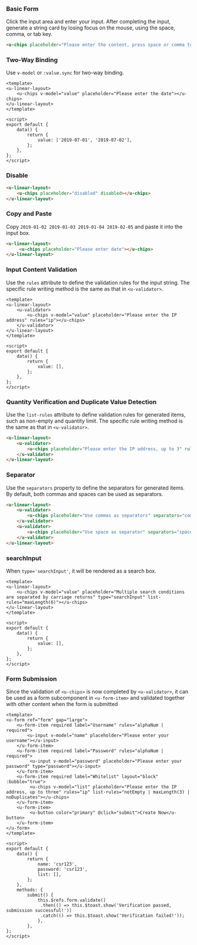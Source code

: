 ### Basic Form

Click the input area and enter your input. After completing the input, generate a string card by losing focus on the mouse, using the space, comma, or tab key.

``` html
<u-chips placeholder="Please enter the content, press space or comma to end"></u-chips>
```

### Two-Way Binding

Use `v-model` or `:value.sync` for two-way binding.

``` vue
<template>
<u-linear-layout>
    <u-chips v-model="value" placeholder="Please enter the date"></u-chips>
</u-linear-layout>
</template>

<script>
export default {
    data() {
        return {
            value: ['2019-07-01', '2019-07-02'],
        };
    },
};
</script>
```

### Disable

``` html
<u-linear-layout>
    <u-chips placeholder="disabled" disabled></u-chips>
</u-linear-layout>
```

### Copy and Paste

Copy `2019-01-02 2019-01-03 2019-01-04 2019-02-05` and paste it into the input box.

``` html
<u-linear-layout>
     <u-chips placeholder="Please enter date"></u-chips>
</u-linear-layout>
```

### Input Content Validation

Use the `rules` attribute to define the validation rules for the input string. The specific rule writing method is the same as that in `<u-validator>`.

``` vue
<template>
<u-linear-layout>
    <u-validator>
        <u-chips v-model="value" placeholder="Please enter the IP address" rules="ip"></u-chips>
    </u-validator>
</u-linear-layout>
</template>

<script>
export default {
    data() {
        return {
            value: [],
        };
    },
};
</script>
```

### Quantity Verification and Duplicate Value Detection

Use the `list-rules` attribute to define validation rules for generated items, such as non-empty and quantity limit. The specific rule writing method is the same as that in `<u-validator>`.

``` html
<u-linear-layout>
    <u-validator>
        <u-chips placeholder="Please enter the IP address, up to 3" rules="ip" list-rules="notEmpty | noDuplicates | maxLength(3)"></u-chips>
    </u-validator>
</u-linear-layout>
```

### Separator

Use the `separators` property to define the separators for generated items. By default, both commas and spaces can be used as separators.

``` html
<u-linear-layout>
    <u-validator>
        <u-chips placeholder="Use commas as separators" separators="comma"></u-chips>
    </u-validator>
    <u-validator>
        <u-chips placeholder="Use space as separator" separators="space"></u-chips>
    </u-validator>
</u-linear-layout>
```

### searchInput

When `type='searchInput'`, it will be rendered as a search box.

``` vue
<template>
<u-linear-layout>
    <u-chips v-model="value" placeholder="Multiple search conditions are separated by carriage returns" type="searchInput" list-rules="maxLength(6)"></u-chips>
</u-linear-layout>
</template>

<script>
export default {
    data() {
        return {
            value: [],
        };
    },
};
</script>
```

### Form Submission

Since the validation of `<u-chips>` is now completed by `<u-validator>`, it can be used as a form subcomponent in `<u-form-item>` and validated together with other content when the form is submitted

``` vue
<template>
<u-form ref="form" gap="large">
    <u-form-item required label="Username" rules="alphaNum | required">
        <u-input v-model="name" placeholder="Please enter your username"></u-input>
    </u-form-item>
    <u-form-item required label="Password" rules="alphaNum | required">
         <u-input v-model="password" placeholder="Please enter your password" type="password"></u-input>
    </u-form-item>
    <u-form-item required label="Whitelist" layout="block" :bubble="true">
         <u-chips v-model="list" placeholder="Please enter the IP address, up to three" rules="ip" list-rules="notEmpty | maxLength(3) | noDuplicates"></u-chips>
    </u-form-item>
    <u-form-item>
         <u-button color="primary" @click="submit">Create Now</u-button>
    </u-form-item>
</u-form>
</template>

<script>
export default {
    data() {
        return {
            name: 'csr123',
            password: 'csr123',
            list: [],
        };
    },
    methods: {
        submit() {
            this.$refs.form.validate()
             .then(() => this.$toast.show('Verification passed, submission successful!'))
             .catch(() => this.$toast.show('Verification failed!'));
            },
        },
};
</script>
```